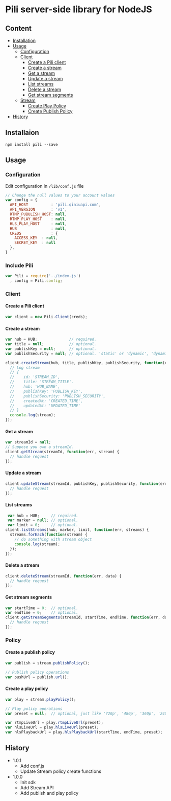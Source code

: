 # Pili server-side library for NodeJS

## Content

- [Installation](#Installation)
- [Usage](#Usage)
	- [Configuration](#Configuration)
	- [Client](#Client)
		- [Create a Pili client](#Create-a-Pili-client)
		- [Create a stream](#Create-a-stream)
		- [Get a stream](#Get-a-stream)
		- [Update a stream](#Update-a-stream)
		- [List streams](#List-streams)
		- [Delete a stream](#Delete-a-stream)
		- [Get stream segments](#Get-stream-segments)
	- [Stream](#Stream)
		- [Create Play Policy](#Create-Play-Policy)
		- [Create Publish Policy](#Create-Publish-Policy)
- [History](#History)

## Installaion

```
npm install pili --save
```

## Usage

### Configuration

Edit configuration in ```/lib/conf.js``` file
```javascript
// Change the null values to your account values
var config = {
  API_HOST          : 'pili.qiniuapi.com',
  API_VERSION       : 'v1',
  RTMP_PUBULISH_HOST: null,
  RTMP_PLAY_HOST    : null,
  HLS_PLAY_HOST     : null,
  HUB               : null,
  CREDS             : {
    ACCESS_KEY  : null,
    SECRET_KEY  : null
  },
}
```

### Include Pili

```javascript
var Pili = require('../index.js')
  , config = Pili.config;
```

### Client

#### Create a Pili client

```javascript
var client = new Pili.Client(creds);
```

#### Create a stream

```javascript
var hub = HUB;              // required.
var title = null;           // optional.
var publishKey = null;      // optional.
var publishSecurity = null; // optional. 'static' or 'dynamic', 'dynamic' as default.

client.createStream(hub, title, publishKey, publishSecurity, function(err, stream) {
  // Log stream
  // {
  //    id: 'STREAM_ID',
  //    title: 'STREAM_TITLE'.
  //    hub: 'HUB_NAME',
  //    publishKey: 'PUBLISH_KEY',
  //    publishSecurity: 'PUBLISH_SECURITY',
  //    createdAt: 'CREATED_TIME',
  //    updatedAt: 'UPDATED_TIME'
  // }
  console.log(stream);
});
```

#### Get a stream

```javascript
var streamId = null;
// Suppose you own a streamId.
client.getStream(streamId, function(err, stream) {
  // handle request
});
```

#### Update a stream

```javascript
client.updateStream(streamId, publishKey, publishSecurity, function(err, stream) {
  // handle request
});
```

#### List streams

```javascript
 var hub = HUB;     // required.
 var marker = null; // optional.
 var limit = 0;     // optional.
client.listStreams(hub, marker, limit, function(err, streams) {
  streams.forEach(function(stream) {
    // do something with stream object
    console.log(stream);
  });
});
```

#### Delete a stream

```javascript
client.deleteStream(streamId, function(err, data) {
  // handle request
});
```

#### Get stream segments

```javascript
var startTime = 0;  // optional.
var endTime = 0;    // optional.
client.getStreamSegments(streamId, startTime, endTime, function(err, data) {
  // handle request
});
```

### Policy


#### Create a publish policy

```javascript
var publish = stream.publishPolicy();

// Publish policy operations
var pushUrl = publish.url();
```

#### Create a play policy

```javascript
var play = stream.playPolicy();

// Play policy operations
var preset = null;  // optional, just like '720p', '480p', '360p', '240p'. All presets should be defined first.

var rtmpLiveUrl = play.rtmpLiveUrl(preset);
var hlsLiveUrl = play.hlsLiveUrl(preset);
var hlsPlaybackUrl = play.hlsPlaybackUrl(startTime, endTime, preset);
```

## History

- 1.0.1
	- Add conf.js
	- Update Stream policy create functions
- 1.0.0
	- Init sdk
	- Add Stream API
	- Add publish and play policy